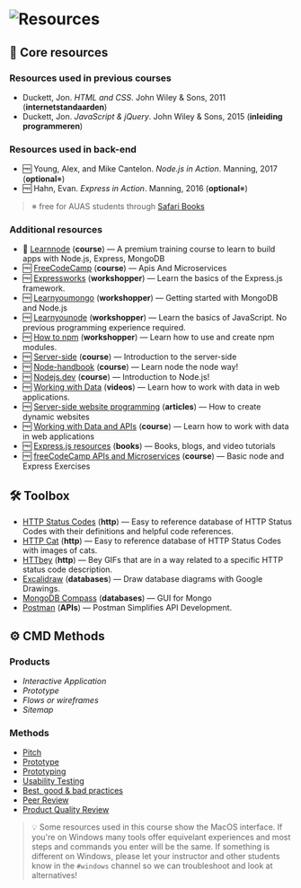# ![Resources][banner-resources]

## 📝 Core resources

### Resources used in previous courses

*   Duckett, Jon. _HTML and CSS_. John Wiley & Sons, 2011
    (**internetstandaarden**)    
*   Duckett, Jon. _JavaScript & jQuery_. John Wiley & Sons, 2015
    (**inleiding programmeren**)

### Resources used in back-end

*   🆓 Young, Alex, and Mike Cantelon.  _Node.js in Action_.  Manning, 2017
    (**optional**※)
*   🆓 Hahn, Evan.  _Express in Action_.  Manning, 2016
    (**optional**※)

> ※ free for AUAS students through [Safari Books][safari]

### Additional resources
*   💸 [Learnnode](https://learnnode.com/)
    (**course**) — A premium training course to learn to build apps with Node.js, Express, MongoDB
*   🆓 [FreeCodeCamp](https://learn.freecodecamp.org/)
    (**course**) — Apis And Microservices
*   🆓 [Expressworks](https://github.com/azat-co/expressworks)
    (**workshopper**) — Learn the basics of the Express.js framework.
*   🆓 [Learnyoumongo](https://github.com/evanlucas/learnyoumongo)
    (**workshopper**) — Getting started with MongoDB and Node.js
*   🆓 [Learnyounode](https://github.com/workshopper/learnyounode)
    (**workshopper**) — Learn the basics of JavaScript. No previous programming experience required.
*   🆓 [How to npm](https://github.com/workshopper/how-to-npm)
    (**workshopper**) — Learn how to use and create npm modules.
*   🆓 [Server-side](https://developer.mozilla.org/en-US/docs/Learn/Server-side/First_steps/Introduction)
    (**course**) — Introduction to the server-side
*   🆓 [Node-handbook](https://github.com/bcomnes/node-handbook)
    (**course**) — Learn node the node way!
*   🆓 [Nodejs.dev](https://nodejs.dev/)
    (**course**) — Introduction to Node.js!
*   🆓 [Working with Data](https://www.youtube.com/playlist?list=PLRqwX-V7Uu6YxDKpFzf_2D84p0cyk4T7X)
    (**videos**) — Learn how to work with data in web applications.
*   🆓 [Server-side website programming](https://developer.mozilla.org/en-US/docs/Learn/Server-side)
    (**articles**) — How to create dynamic websites
*   🆓 [Working with Data and APIs](https://www.youtube.com/playlist?list=PLRqwX-V7Uu6YxDKpFzf_2D84p0cyk4T7X)
    (**course**) — Learn how to work with data in web applications
*   🆓 [Express.js resources](https://expressjs.com/en/resources/books-blogs.html)
    (**books**) — Books, blogs, and video tutorials  
*   🆓 [freeCodeCamp APIs and Microservices](https://expressjs.com/en/resources/books-blogs.html)
    (**course**) — Basic node and Express Exercises     
    

## 🛠 Toolbox
*   [HTTP Status Codes](https://httpstatuses.com/)
    (**http**) — Easy to reference database of HTTP Status Codes with their definitions and helpful code references.
*   [HTTP Cat](https://http.cat/)
    (**http**) — Easy to reference database of HTTP Status Codes with images of cats.
*   [HTTbey](https://httbey.com/)
    (**http**) — Bey GIFs that are in a way related to a specific HTTP status code description.   
*   [Excalidraw](https://excalidraw.com)
    (**databases**) — Draw database diagrams with Google Drawings.
*   [MongoDB Compass](https://www.mongodb.com/products/compass)
    (**databases**) — GUI for Mongo
*   [Postman](https://www.getpostman.com/)
    (**APIs**) — Postman Simplifies API Development.

## ⚙️ CMD Methods

### Products
* _Interactive Application_
* _Prototype_
* _Flows or wireframes_
* _Sitemap_

### Methods
* [Pitch](http://www.cmdmethods.nl/cards/showroom/pitch)
* [Prototype](http://www.cmdmethods.nl/cards/stepping-stones/prototype)
* [Prototyping](http://www.cmdmethods.nl/cards/workshop/prototyping)
* [Usability Testing](http://www.cmdmethods.nl/cards/lab/usability-testing)
* [Best, good & bad practices](www.cmdmethods.nl/cards/library/best-good-and-bad-practices)
* [Peer Review](www.cmdmethods.nl/cards/showroom/peer-review)
* [Product Quality Review](http://www.cmdmethods.nl/cards/showroom/quality-review)

> 💡 Some resources used in this course show the MacOS interface. If you're on Windows many tools offer equivelant experiences and most steps and commands you enter will be the same. If something is different on Windows, please let your instructor and other students know in the `#windows` channel so we can troubleshoot and look at alternatives!

[safari]: http://rps.hva.nl:2048/login?url=http://proquest.safaribooksonline.com/?uicode=hva
[html-css]: https://learn.shayhowe.com/html-css/
[banner-resources]: https://cmda-bt.github.io/be-course-20-21/assets/banner-resources.svg
